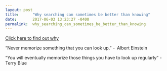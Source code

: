 ```yaml
---
layout: post
title:      "Why searching can sometimes be better than knowing"
date:       2017-06-03 13:23:27 -0400
permalink:  why_searching_can_sometimes_be_better_than_knowing
---
```



[Click here to find out why](http://www.freecodecamp.org/news/google-not-learn-not-why-searching-can-be-better-than-knowing-79838f7a0f06/)

“Never memorize something that you can look up.” -   Albert Einstein

“You will eventually memorize those things you have to look up regularly” - Terry Blue


